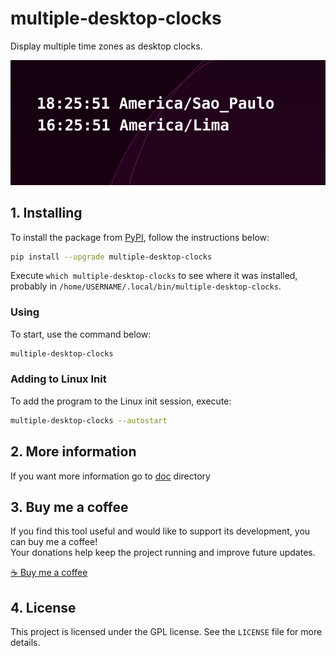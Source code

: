 # multiple-desktop-clocks

Display multiple time zones as desktop clocks.

![logo](screenshot.png)

## 1. Installing

To install the package from [PyPI](https://pypi.org/project/multiple-desktop-clocks/), follow the instructions below:


```bash
pip install --upgrade multiple-desktop-clocks
```

Execute `which multiple-desktop-clocks` to see where it was installed, probably in `/home/USERNAME/.local/bin/multiple-desktop-clocks`.

### Using

To start, use the command below:

```bash
multiple-desktop-clocks
```

### Adding to Linux Init

To add the program to the Linux init session, execute:

```bash
multiple-desktop-clocks --autostart
```

## 2. More information

If you want more information go to [doc](https://github.com/trucomanx/MultipleDesktopClocks/blob/main/doc) directory

## 3. Buy me a coffee

If you find this tool useful and would like to support its development, you can buy me a coffee!  
Your donations help keep the project running and improve future updates.  

[☕ Buy me a coffee](https://ko-fi.com/trucomanx) 

## 4. License

This project is licensed under the GPL license. See the `LICENSE` file for more details.
